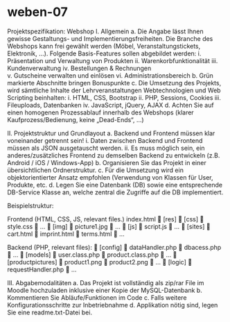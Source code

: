 # weben-07
Projektspezifikation: Webshop 
I. Allgemein 
  a. Die Angabe lässt Ihnen gewisse Gestaltungs- und Implementierungsfreiheiten. Die Branche des Webshops kann frei gewählt werden (Möbel, Veranstaltungstickets, Elektronik, …). 
        Folgende Basis-Features sollen abgebildet werden: 
          i. Präsentation und Verwaltung von Produkten 
          ii. Warenkorbfunktionalität 
          iii. Kundenverwaltung 
          iv. Bestellungen & Rechnungen   
          v. Gutscheine verwalten und einlösen 
          vi. Administrationsbereich 
  b. Grün markierte Abschnitte bringen Bonuspunkte 
  c. Die Umsetzung des Projekts, wird sämtliche Inhalte der Lehrveranstaltungen Webtechnologien und Web Scripting beinhalten: 
          i. HTML, CSS, Bootstrap 
          ii. PHP, Sessions, Cookies 
          iii. Fileuploads, Datenbanken 
          iv. JavaScript, jQuery, AJAX 
  d. Achten Sie auf einen homogenen Prozessablauf innerhalb des Webshops (klarer Kaufprozess/Bedienung, keine „Dead-Ends“, …) 
  
  II. Projektstruktur und Grundlayout 
  a. Backend und Frontend müssen klar voneinander getrennt sein! 
          i. Daten zwischen Backend und Frontend müssen als JSON ausgetauscht werden. 
          ii. Es muss möglich sein, ein anderes/zusätzliches Frontend zu demselben Backend zu entwickeln (z.B. Android / iOS / Windows-App) 
  b. Organisieren Sie das Projekt in einer übersichtlichen Ordnerstruktur. 
  c. Für die Umsetzung wird ein objektorientierter Ansatz empfohlen (Verwendung von Klassen für User, Produkte, etc. 
  d. Legen Sie eine Datenbank (DB) sowie eine entsprechende DB-Service Klasse an, welche zentral die Zugriffe auf die DB implementiert. 

  Beispielstruktur: 
   
  Frontend (HTML, CSS, JS, relevant files.) 
  index.html 
   [res] 
   [css] 
   style.css 
   … 
   [img] 
   picture1.jpg 
   … 
   [js] 
   script.js 
   … 
   [sites] 
   cart.html 
   imprint.html 
   terms.html 
   … 
   
   
  Backend (PHP, relevant files): 
   [config] 
   dataHandler.php 
   dbacess.php 
   … 
   [models] 
   user.class.php 
   product.class.php 
   … 
   [productpictures] 
   product1.png 
   product2.png 
   … 
   [logic] 
   requestHandler.php 
   … 
 
  
III. Abgabemodalitäten 
  a. Das Projekt ist vollständig als zip/rar File im Moodle hochzuladen inklusive einer Kopie der MySQL-Datenbank 
  b. Kommentieren Sie Abläufe/Funktionen im Code 
  c. Falls weitere Konfigurationsschritte zur Inbetriebnahme d. Applikation nötig sind, legen Sie eine readme.txt-Datei bei.
